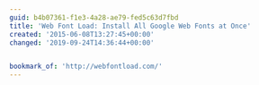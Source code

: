 ```yaml
---
guid: b4b07361-f1e3-4a28-ae79-fed5c63d7fbd
title: 'Web Font Load: Install All Google Web Fonts at Once'
created: '2015-06-08T13:27:45+00:00'
changed: '2019-09-24T14:36:44+00:00'


bookmark_of: 'http://webfontload.com/'
---
```




